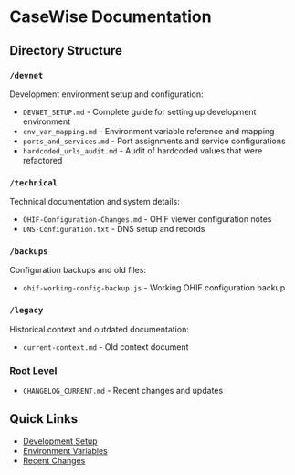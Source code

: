 # CaseWise Documentation

## Directory Structure

### `/devnet`
Development environment setup and configuration:
- `DEVNET_SETUP.md` - Complete guide for setting up development environment
- `env_var_mapping.md` - Environment variable reference and mapping
- `ports_and_services.md` - Port assignments and service configurations
- `hardcoded_urls_audit.md` - Audit of hardcoded values that were refactored

### `/technical`
Technical documentation and system details:
- `OHIF-Configuration-Changes.md` - OHIF viewer configuration notes
- `DNS-Configuration.txt` - DNS setup and records

### `/backups`
Configuration backups and old files:
- `ohif-working-config-backup.js` - Working OHIF configuration backup

### `/legacy`
Historical context and outdated documentation:
- `current-context.md` - Old context document

### Root Level
- `CHANGELOG_CURRENT.md` - Recent changes and updates

## Quick Links

- [Development Setup](devnet/DEVNET_SETUP.md)
- [Environment Variables](devnet/env_var_mapping.md)
- [Recent Changes](CHANGELOG_CURRENT.md)
